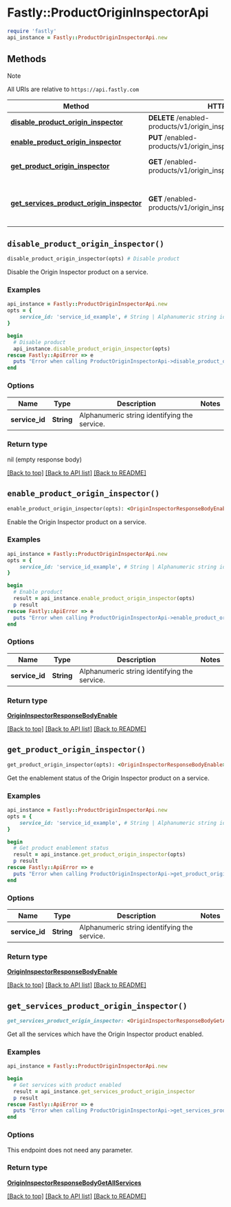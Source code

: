 # Fastly::ProductOriginInspectorApi


```ruby
require 'fastly'
api_instance = Fastly::ProductOriginInspectorApi.new
```

## Methods

> [!NOTE]
> All URIs are relative to `https://api.fastly.com`

Method | HTTP request | Description
------ | ------------ | -----------
[**disable_product_origin_inspector**](ProductOriginInspectorApi.md#disable_product_origin_inspector) | **DELETE** /enabled-products/v1/origin_inspector/services/{service_id} | Disable product
[**enable_product_origin_inspector**](ProductOriginInspectorApi.md#enable_product_origin_inspector) | **PUT** /enabled-products/v1/origin_inspector/services/{service_id} | Enable product
[**get_product_origin_inspector**](ProductOriginInspectorApi.md#get_product_origin_inspector) | **GET** /enabled-products/v1/origin_inspector/services/{service_id} | Get product enablement status
[**get_services_product_origin_inspector**](ProductOriginInspectorApi.md#get_services_product_origin_inspector) | **GET** /enabled-products/v1/origin_inspector/services | Get services with product enabled


## `disable_product_origin_inspector()`

```ruby
disable_product_origin_inspector(opts) # Disable product
```

Disable the Origin Inspector product on a service.

### Examples

```ruby
api_instance = Fastly::ProductOriginInspectorApi.new
opts = {
    service_id: 'service_id_example', # String | Alphanumeric string identifying the service.
}

begin
  # Disable product
  api_instance.disable_product_origin_inspector(opts)
rescue Fastly::ApiError => e
  puts "Error when calling ProductOriginInspectorApi->disable_product_origin_inspector: #{e}"
end
```

### Options

| Name | Type | Description | Notes |
| ---- | ---- | ----------- | ----- |
| **service_id** | **String** | Alphanumeric string identifying the service. |  |

### Return type

nil (empty response body)

[[Back to top]](#) [[Back to API list]](../../README.md#endpoints)
[[Back to README]](../../README.md)
## `enable_product_origin_inspector()`

```ruby
enable_product_origin_inspector(opts): <OriginInspectorResponseBodyEnable> # Enable product
```

Enable the Origin Inspector product on a service.

### Examples

```ruby
api_instance = Fastly::ProductOriginInspectorApi.new
opts = {
    service_id: 'service_id_example', # String | Alphanumeric string identifying the service.
}

begin
  # Enable product
  result = api_instance.enable_product_origin_inspector(opts)
  p result
rescue Fastly::ApiError => e
  puts "Error when calling ProductOriginInspectorApi->enable_product_origin_inspector: #{e}"
end
```

### Options

| Name | Type | Description | Notes |
| ---- | ---- | ----------- | ----- |
| **service_id** | **String** | Alphanumeric string identifying the service. |  |

### Return type

[**OriginInspectorResponseBodyEnable**](OriginInspectorResponseBodyEnable.md)

[[Back to top]](#) [[Back to API list]](../../README.md#endpoints)
[[Back to README]](../../README.md)
## `get_product_origin_inspector()`

```ruby
get_product_origin_inspector(opts): <OriginInspectorResponseBodyEnable> # Get product enablement status
```

Get the enablement status of the Origin Inspector product on a service.

### Examples

```ruby
api_instance = Fastly::ProductOriginInspectorApi.new
opts = {
    service_id: 'service_id_example', # String | Alphanumeric string identifying the service.
}

begin
  # Get product enablement status
  result = api_instance.get_product_origin_inspector(opts)
  p result
rescue Fastly::ApiError => e
  puts "Error when calling ProductOriginInspectorApi->get_product_origin_inspector: #{e}"
end
```

### Options

| Name | Type | Description | Notes |
| ---- | ---- | ----------- | ----- |
| **service_id** | **String** | Alphanumeric string identifying the service. |  |

### Return type

[**OriginInspectorResponseBodyEnable**](OriginInspectorResponseBodyEnable.md)

[[Back to top]](#) [[Back to API list]](../../README.md#endpoints)
[[Back to README]](../../README.md)
## `get_services_product_origin_inspector()`

```ruby
get_services_product_origin_inspector: <OriginInspectorResponseBodyGetAllServices> # Get services with product enabled
```

Get all the services which have the Origin Inspector product enabled.

### Examples

```ruby
api_instance = Fastly::ProductOriginInspectorApi.new

begin
  # Get services with product enabled
  result = api_instance.get_services_product_origin_inspector
  p result
rescue Fastly::ApiError => e
  puts "Error when calling ProductOriginInspectorApi->get_services_product_origin_inspector: #{e}"
end
```

### Options

This endpoint does not need any parameter.

### Return type

[**OriginInspectorResponseBodyGetAllServices**](OriginInspectorResponseBodyGetAllServices.md)

[[Back to top]](#) [[Back to API list]](../../README.md#endpoints)
[[Back to README]](../../README.md)
